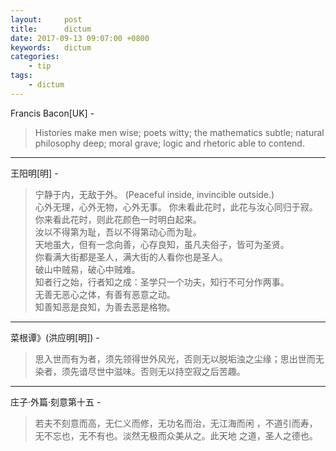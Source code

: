 ```yaml
---
layout:     post
title:      dictum
date: 2017-09-13 09:07:00 +0800
keywords:   dictum
categories:
	- tip
tags:		
	- dictum
---
```


Francis Bacon[UK] -  
>Histories make men wise; poets witty; the mathematics subtle; natural philosophy deep; moral grave; logic and rhetoric able to contend.  

---
王阳明[明] -  
>宁静于内，无敌于外。
>(Peaceful inside, invincible outside.)  
>心外无理，心外无物，心外无事。
>你未看此花时，此花与汝心同归于寂。你来看此花时，则此花颜色一时明白起来。  
>汝以不得第为耻，吾以不得第动心而为耻。  
>天地虽大，但有一念向善，心存良知，虽凡夫俗子，皆可为圣贤。  
>你看满大街都是圣人，满大街的人看你也是圣人。  
>破山中贼易，破心中贼难。  
>知者行之始，行者知之成：圣学只一个功夫，知行不可分作两事。  
>无善无恶心之体，有善有恶意之动。  
>知善知恶是良知，为善去恶是格物。  

---
菜根谭》(洪应明[明]) -  
>思入世而有为者，须先领得世外风光，否则无以脱垢浊之尘缘；思出世而无染者，须先谙尽世中滋味。否则无以持空寂之后苦趣。

---
庄子·外篇·刻意第十五 -  
>若夫不刻意而高，无仁义而修，无功名而治，无江海而闲 ，不道引而寿，无不忘也，无不有也。淡然无极而众美从之。此天地 之道，圣人之德也。
